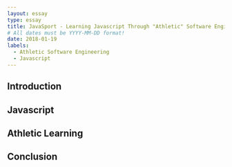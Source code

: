 ```yaml
---
layout: essay
type: essay
title: JavaSport - Learning Javascript Through "Athletic" Software Engineering
# All dates must be YYYY-MM-DD format!
date: 2018-01-19
labels:
  - Athletic Software Engineering
  - Javascript
---
```


## Introduction



## Javascript



## Athletic Learning



## Conclusion

